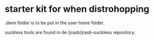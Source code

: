 # starter kit for when distrohopping

.dwm folder is to be put in the user home folder.

suckless tools are found in de /jrasb/jrasb-suckless repository.
 
